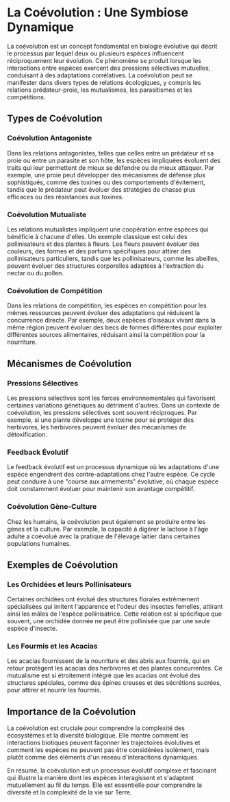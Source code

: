 # La Coévolution : Une Symbiose Dynamique

La coévolution est un concept fondamental en biologie évolutive qui décrit le processus par lequel deux ou plusieurs espèces influencent réciproquement leur évolution. Ce phénomène se produit lorsque les interactions entre espèces exercent des pressions sélectives mutuelles, conduisant à des adaptations corrélatives. La coévolution peut se manifester dans divers types de relations écologiques, y compris les relations prédateur-proie, les mutualismes, les parasitismes et les compétitions.

## Types de Coévolution

### Coévolution Antagoniste

Dans les relations antagonistes, telles que celles entre un prédateur et sa proie ou entre un parasite et son hôte, les espèces impliquées évoluent des traits qui leur permettent de mieux se défendre ou de mieux attaquer. Par exemple, une proie peut développer des mécanismes de défense plus sophistiqués, comme des toxines ou des comportements d'évitement, tandis que le prédateur peut évoluer des stratégies de chasse plus efficaces ou des résistances aux toxines.

### Coévolution Mutualiste

Les relations mutualistes impliquent une coopération entre espèces qui bénéficie à chacune d'elles. Un exemple classique est celui des pollinisateurs et des plantes à fleurs. Les fleurs peuvent évoluer des couleurs, des formes et des parfums spécifiques pour attirer des pollinisateurs particuliers, tandis que les pollinisateurs, comme les abeilles, peuvent évoluer des structures corporelles adaptées à l'extraction du nectar ou du pollen.

### Coévolution de Compétition

Dans les relations de compétition, les espèces en compétition pour les mêmes ressources peuvent évoluer des adaptations qui réduisent la concurrence directe. Par exemple, deux espèces d'oiseaux vivant dans la même région peuvent évoluer des becs de formes différentes pour exploiter différentes sources alimentaires, réduisant ainsi la compétition pour la nourriture.

## Mécanismes de Coévolution

### Pressions Sélectives

Les pressions sélectives sont les forces environnementales qui favorisent certaines variations génétiques au détriment d'autres. Dans un contexte de coévolution, les pressions sélectives sont souvent réciproques. Par exemple, si une plante développe une toxine pour se protéger des herbivores, les herbivores peuvent évoluer des mécanismes de détoxification.

### Feedback Évolutif

Le feedback évolutif est un processus dynamique où les adaptations d'une espèce engendrent des contre-adaptations chez l'autre espèce. Ce cycle peut conduire à une "course aux armements" évolutive, où chaque espèce doit constamment évoluer pour maintenir son avantage compétitif.

### Coévolution Gène-Culture

Chez les humains, la coévolution peut également se produire entre les gènes et la culture. Par exemple, la capacité à digérer le lactose à l'âge adulte a coévolué avec la pratique de l'élevage laitier dans certaines populations humaines.

## Exemples de Coévolution

### Les Orchidées et leurs Pollinisateurs

Certaines orchidées ont évolué des structures florales extrêmement spécialisées qui imitent l'apparence et l'odeur des insectes femelles, attirant ainsi les mâles de l'espèce pollinisatrice. Cette relation est si spécifique que souvent, une orchidée donnée ne peut être pollinisée que par une seule espèce d'insecte.

### Les Fourmis et les Acacias

Les acacias fournissent de la nourriture et des abris aux fourmis, qui en retour protègent les acacias des herbivores et des plantes concurrentes. Ce mutualisme est si étroitement intégré que les acacias ont évolué des structures spéciales, comme des épines creuses et des sécrétions sucrées, pour attirer et nourrir les fourmis.

## Importance de la Coévolution

La coévolution est cruciale pour comprendre la complexité des écosystèmes et la diversité biologique. Elle montre comment les interactions biotiques peuvent façonner les trajectoires évolutives et comment les espèces ne peuvent pas être considérées isolément, mais plutôt comme des éléments d'un réseau d'interactions dynamiques.

En résumé, la coévolution est un processus évolutif complexe et fascinant qui illustre la manière dont les espèces interagissent et s'adaptent mutuellement au fil du temps. Elle est essentielle pour comprendre la diversité et la complexité de la vie sur Terre.